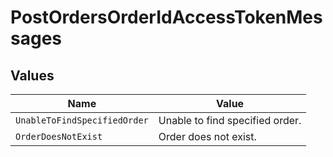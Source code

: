# PostOrdersOrderIdAccessTokenMessages


## Values

| Name                            | Value                           |
| ------------------------------- | ------------------------------- |
| `UnableToFindSpecifiedOrder`    | Unable to find specified order. |
| `OrderDoesNotExist`             | Order does not exist.           |